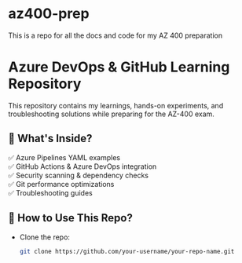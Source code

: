 # az400-prep
This is a repo for all the docs and code for my AZ 400 preparation
# Azure DevOps & GitHub Learning Repository  

This repository contains my learnings, hands-on experiments, and troubleshooting solutions while preparing for the AZ-400 exam.  

## 📌 What's Inside?
✅ Azure Pipelines YAML examples  
✅ GitHub Actions & Azure DevOps integration  
✅ Security scanning & dependency checks  
✅ Git performance optimizations  
✅ Troubleshooting guides  

## 🚀 How to Use This Repo?
- Clone the repo:  
  ```sh
  git clone https://github.com/your-username/your-repo-name.git
